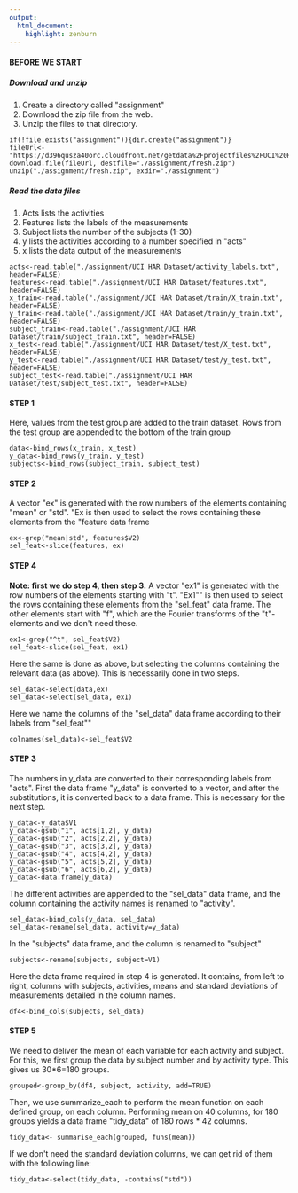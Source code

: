 ```yaml
---
output: 
  html_document: 
    highlight: zenburn
---
```

#### BEFORE WE START

##### Download and unzip
1. Create a directory called "assignment"
2. Download the zip file from the web.
3. Unzip the files to that directory.
```
if(!file.exists("assignment")){dir.create("assignment")}
fileUrl<-"https://d396qusza40orc.cloudfront.net/getdata%2Fprojectfiles%2FUCI%20HAR%20Dataset.zip"
download.file(fileUrl, destfile="./assignment/fresh.zip")
unzip("./assignment/fresh.zip", exdir="./assignment")
```

##### Read the data files
1. Acts lists the activities
2. Features lists the labels of the measurements
3. Subject lists the number of the subjects (1-30)
4. y lists the activities according to a number specified in "acts"
5. x lists the data output of the measurements
```
acts<-read.table("./assignment/UCI HAR Dataset/activity_labels.txt", header=FALSE)
features<-read.table("./assignment/UCI HAR Dataset/features.txt", header=FALSE)
x_train<-read.table("./assignment/UCI HAR Dataset/train/X_train.txt", header=FALSE)
y_train<-read.table("./assignment/UCI HAR Dataset/train/y_train.txt", header=FALSE)
subject_train<-read.table("./assignment/UCI HAR Dataset/train/subject_train.txt", header=FALSE)
x_test<-read.table("./assignment/UCI HAR Dataset/test/X_test.txt", header=FALSE)
y_test<-read.table("./assignment/UCI HAR Dataset/test/y_test.txt", header=FALSE)
subject_test<-read.table("./assignment/UCI HAR Dataset/test/subject_test.txt", header=FALSE)
```


#### STEP 1

Here, values from the test group are added to the train dataset. Rows from the test group are appended to the bottom of the train group
```
data<-bind_rows(x_train, x_test)
y_data<-bind_rows(y_train, y_test)
subjects<-bind_rows(subject_train, subject_test)
```


#### STEP 2

A vector "ex" is generated with the row numbers of the elements containing "mean" or "std". "Ex is then used to select the rows containing these elements from the "feature data frame
```
ex<-grep("mean|std", features$V2)
sel_feat<-slice(features, ex)
```


#### STEP 4

**Note: first we do step 4, then step 3.**
A vector "ex1" is generated with the row numbers of the elements starting with "t". "Ex1"" is then used to select the rows containing these elements from the "sel_feat" data frame. The other elements start with "f", which are the Fourier transforms of the "t"-elements and we don't need these.
```
ex1<-grep("^t", sel_feat$V2)
sel_feat<-slice(sel_feat, ex1)
```

Here the same is done as above, but selecting the columns containing the relevant data (as above). This is necessarily done in two steps.
```
sel_data<-select(data,ex)
sel_data<-select(sel_data, ex1)
```

Here we name the columns of the "sel_data" data frame according to their labels from "sel_feat""
```
colnames(sel_data)<-sel_feat$V2
```


#### STEP 3

The numbers in y_data are converted to their corresponding labels from "acts". First the data frame "y_data" is converted to a vector, and after the substitutions, it is converted back to a data frame. This is necessary for the 
next step.
```
y_data<-y_data$V1
y_data<-gsub("1", acts[1,2], y_data)
y_data<-gsub("2", acts[2,2], y_data)
y_data<-gsub("3", acts[3,2], y_data)
y_data<-gsub("4", acts[4,2], y_data)
y_data<-gsub("5", acts[5,2], y_data)
y_data<-gsub("6", acts[6,2], y_data)
y_data<-data.frame(y_data)
```

The different activities are appended to the "sel_data" data frame, and the column containing the activity names is renamed to "activity".
```
sel_data<-bind_cols(y_data, sel_data)
sel_data<-rename(sel_data, activity=y_data)
```

In the "subjects" data frame, and the column is renamed to "subject"
```
subjects<-rename(subjects, subject=V1)
```

Here the data frame required in step 4 is generated. It contains, from left to right, columns with subjects, activities, means and standard deviations of measurements detailed in the column names. 
```
df4<-bind_cols(subjects, sel_data)
```


#### STEP 5

We need to deliver the mean of each variable for each activity and subject. For this, we first group the data by subject number and by activity type. This gives us 30*6=180 groups.
```
grouped<-group_by(df4, subject, activity, add=TRUE)
```

Then, we use summarize_each to perform the mean function on each defined group, on each column. Performing mean on 40 columns, for 180 groups yields a data frame "tidy_data" of 180 rows * 42 columns.
```
tidy_data<- summarise_each(grouped, funs(mean))
```

If we don't need the standard deviation columns, we can get rid of them with the following line:
```  
tidy_data<-select(tidy_data, -contains("std"))
```